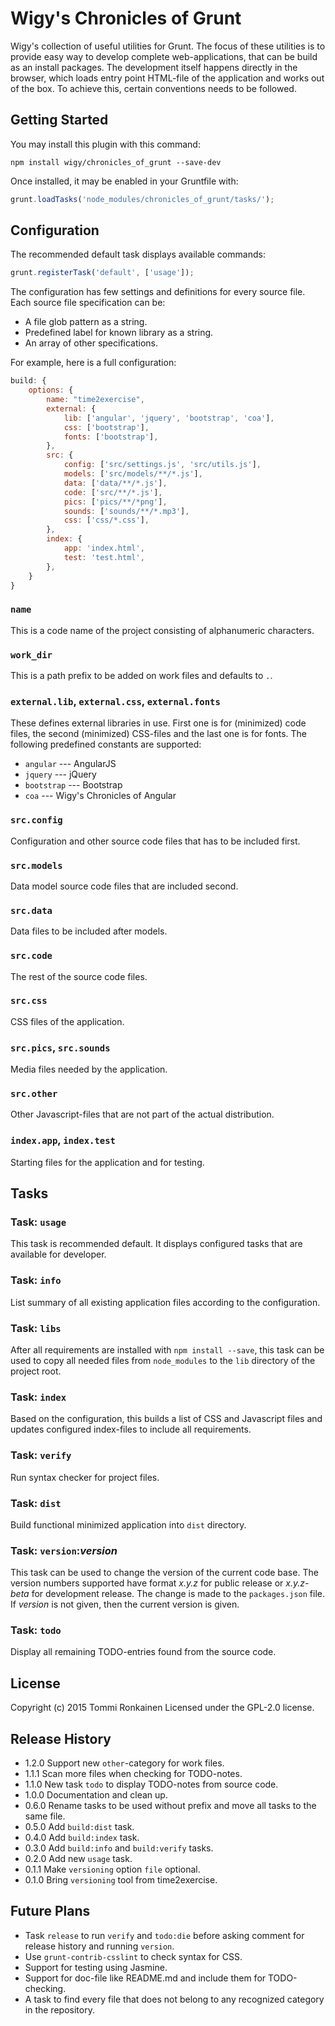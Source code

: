# Wigy's Chronicles of Grunt

Wigy's collection of useful utilities for Grunt. The focus of these utilities
is to provide easy way to develop complete web-applications, that can be build
as an install packages. The development itself happens directly in the browser,
which loads entry point HTML-file of the application and works out of the box.
To achieve this, certain conventions needs to be followed.

## Getting Started

You may install this plugin with this command:
```shell
npm install wigy/chronicles_of_grunt --save-dev
```

Once installed, it may be enabled in your Gruntfile with:
```js
grunt.loadTasks('node_modules/chronicles_of_grunt/tasks/');
```

## Configuration

The recommended default task displays available commands:
```js
grunt.registerTask('default', ['usage']);
```

The configuration has few settings and definitions for every source file. Each
source file specification can be:

* A file glob pattern as a string.
* Predefined label for known library as a string.
* An array of other specifications.

For example, here is a full configuration:
```js
build: {
	options: {
		name: "time2exercise",
		external: {
			lib: ['angular', 'jquery', 'bootstrap', 'coa'],
			css: ['bootstrap'],
			fonts: ['bootstrap'],
		},
		src: {
			config: ['src/settings.js', 'src/utils.js'],
			models: ['src/models/**/*.js'],
			data: ['data/**/*.js'],
			code: ['src/**/*.js'],
			pics: ['pics/**/*png'],
			sounds: ['sounds/**/*.mp3'],
			css: ['css/*.css'],
		},
		index: {
			app: 'index.html',
			test: 'test.html',
		},
	}
}
```

### `name`
This is a code name of the project consisting of alphanumeric characters.

### `work_dir`
This is a path prefix to be added on work files and defaults to `.`.

### `external.lib`, `external.css`, `external.fonts`
These defines external libraries in use. First one is for (minimized) code files,
the second (minimized) CSS-files and the last one is for fonts. The following
predefined constants are supported:
* `angular` --- AngularJS
* `jquery` --- jQuery
* `bootstrap` --- Bootstrap
* `coa` --- Wigy's Chronicles of Angular

### `src.config`
Configuration and other source code files that has to be included first.

### `src.models`
Data model source code files that are included second.

### `src.data`
Data files to be included after models.

### `src.code`
The rest of the source code files.

### `src.css`
CSS files of the application.

### `src.pics`, `src.sounds`
Media files needed by the application.

### `src.other`
Other Javascript-files that are not part of the actual distribution.

### `index.app`, `index.test`
Starting files for the application and for testing.

## Tasks

### Task: `usage`

This task is recommended default. It displays configured tasks that are
available for developer.

### Task: `info`

List summary of all existing application files according to the configuration.

### Task: `libs`

After all requirements are installed with `npm install --save`, this task can be used
to copy all needed files from `node_modules` to the `lib` directory of the project root.

### Task: `index`

Based on the configuration, this builds a list of CSS and Javascript files and
updates configured index-files to include all requirements.

### Task: `verify`

Run syntax checker for project files.

### Task: `dist`

Build functional minimized application into `dist` directory.

### Task: `version`:*version*

This task can be used to change the version of the current code base.
The version numbers supported have format *x.y.z* for public release or
*x.y.z-beta* for development release. The change is made to the `packages.json`
file. If *version* is not given, then the current version is given.

### Task: `todo`

Display all remaining TODO-entries found from the source code.

## License

Copyright (c) 2015 Tommi Ronkainen
Licensed under the GPL-2.0 license.

## Release History

* 1.2.0 Support new `other`-category for work files.
* 1.1.1 Scan more files when checking for TODO-notes.
* 1.1.0 New task `todo` to display TODO-notes from source code.
* 1.0.0 Documentation and clean up.
* 0.6.0 Rename tasks to be used without prefix and move all tasks to the same file.
* 0.5.0 Add `build:dist` task.
* 0.4.0 Add `build:index` task.
* 0.3.0 Add `build:info` and `build:verify` tasks.
* 0.2.0 Add new `usage` task.
* 0.1.1 Make `versioning` option `file` optional.
* 0.1.0 Bring `versioning` tool from time2exercise.

## Future Plans

* Task `release` to run `verify` and `todo:die` before asking comment for release history and running `version`.
* Use `grunt-contrib-csslint` to check syntax for CSS.
* Support for testing using Jasmine.
* Support for doc-file like README.md and include them for TODO-checking.
* A task to find every file that does not belong to any recognized category in the repository.
